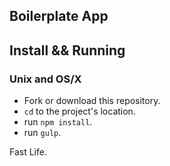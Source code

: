Boilerplate App
-------

## Install && Running

### Unix and OS/X

- Fork or download this repository.
- `cd` to the project's location.
-  run `npm install`.
-  run `gulp`.


Fast Life.
